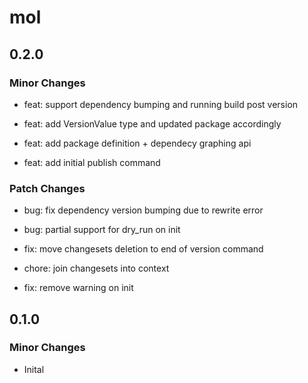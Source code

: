# mol

## 0.2.0

### Minor Changes

- feat: support dependency bumping and running build post version

- feat: add VersionValue type and updated package accordingly

- feat: add package definition + dependecy graphing api

- feat: add initial publish command

### Patch Changes

- bug: fix dependency version bumping due to rewrite error

- bug: partial support for dry_run on init

- fix: move changesets deletion to end of version command

- chore: join changesets into context

- fix: remove warning on init

## 0.1.0

### Minor Changes

- Inital

